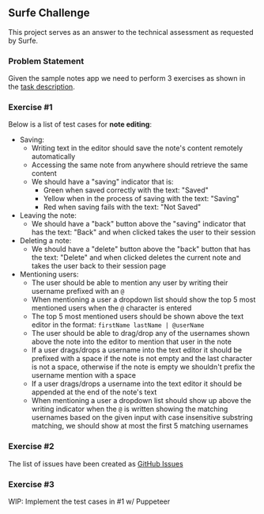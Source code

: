 ## Surfe Challenge
This project serves as an answer to the technical assessment as requested by Surfe.

### Problem Statement
Given the sample notes app we need to perform 3 exercises as shown in the [task description](https://work.surfe.com/testing-qa-challenge).

### Exercise #1
Below is a list of test cases for **note editing**:
- Saving:
  - Writing text in the editor should save the note's content remotely automatically
  - Accessing the same note from anywhere should retrieve the same content
  - We should have a "saving" indicator that is:
    - Green when saved correctly with the text: "Saved"
    - Yellow when in the process of saving with the text: "Saving"
    - Red when saving fails with the text: "Not Saved"
- Leaving the note:
  - We should have a "back" button above the "saving" indicator that has the text: "Back" and when clicked takes the user to their session
- Deleting a note:
  - We should have a "delete" button above the "back" button that has the text: "Delete" and when clicked deletes the current note and takes the user back to their session page
- Mentioning users:
  - The user should be able to mention any user by writing their username prefixed with an `@`
  - When mentioning a user a dropdown list should show the top 5 most mentioned users when the `@` character is entered
  - The top 5 most mentioned users should be shown above the text editor in the format: `firstName lastName | @userName`
  - The user should be able to drag/drop any of the usernames shown above the note into the editor to mention that user in the note
  - If a user drags/drops a username into the text editor it should be prefixed with a space if the note is not empty and the last character is not a space, otherwise if the note is empty we shouldn't prefix the username mention with a space
  - If a user drags/drops a username into the text editor it should be appended at the end of the note's text
  - When mentioning a user a dropdown list should show up above the writing indicator when the `@` is written showing the matching usernames based on the given input with case insensitive substring matching, we should show at most the first 5 matching usernames

### Exercise #2
The list of issues have been created as [GitHub Issues](https://github.com/nourtalaat/surfe-challenge/issues)

### Exercise #3
WIP: Implement the test cases in #1 w/ Puppeteer